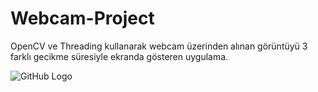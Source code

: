# Webcam-Project
OpenCV ve Threading kullanarak webcam üzerinden alınan görüntüyü 3 farklı gecikme süresiyle ekranda gösteren uygulama.

![GitHub Logo](https://github.com/kullanici_adi/depo_adi/raw/main/resimler/logo.png)



